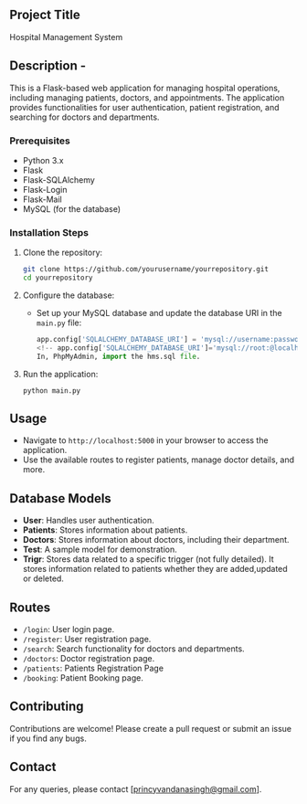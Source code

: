 ## Project Title
Hospital Management System

## Description - 
This is a Flask-based web application for managing hospital operations, including managing patients, doctors, and appointments. The application provides functionalities for user authentication, patient registration, and searching for doctors and departments.

### Prerequisites

- Python 3.x
- Flask
- Flask-SQLAlchemy
- Flask-Login
- Flask-Mail
- MySQL (for the database)

### Installation Steps

1. Clone the repository:

   ```bash
   git clone https://github.com/yourusername/yourrepository.git
   cd yourrepository
   ```

2. Configure the database:

   - Set up your MySQL database and update the database URI in the `main.py` file:

     ```python
     app.config['SQLALCHEMY_DATABASE_URI'] = 'mysql://username:password@localhost/dbname'
     <!-- app.config['SQLALCHEMY_DATABASE_URI']='mysql://root:@localhost/hms' (hms is my db name)-->
     In, PhpMyAdmin, import the hms.sql file.
     ```

5. Run the application:

   ```
   python main.py
   ```

## Usage

- Navigate to `http://localhost:5000` in your browser to access the application.
- Use the available routes to register patients, manage doctor details, and more.

## Database Models

- **User**: Handles user authentication.
- **Patients**: Stores information about patients.
- **Doctors**: Stores information about doctors, including their department.
- **Test**: A sample model for demonstration.
- **Trigr**: Stores data related to a specific trigger (not fully detailed). It stores information related to patients whether they are added,updated or deleted.

## Routes

- `/login`: User login page.
- `/register`: User registration page.
- `/search`: Search functionality for doctors and departments.
- `/doctors`: Doctor registration page.
- `/patients`: Patients Registration Page
- `/booking`: Patient Booking page.

## Contributing

Contributions are welcome! Please create a pull request or submit an issue if you find any bugs.

## Contact

For any queries, please contact [princyvandanasingh@gmail.com].
